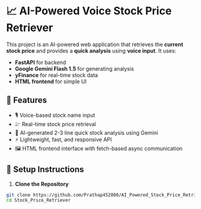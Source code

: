 # 📈 AI-Powered Voice Stock Price Retriever

This project is an AI-powered web application that retrieves the **current stock price** and provides a **quick analysis** using **voice input**. It uses:

- **FastAPI** for backend  
- **Google Gemini Flash 1.5** for generating analysis  
- **yFinance** for real-time stock data  
- **HTML frontend** for simple UI  

## 🚀 Features

- 🎙️ Voice-based stock name input  
- 💹 Real-time stock price retrieval  
- 🧠 AI-generated 2-3 line quick stock analysis using Gemini  
- ⚡ Lightweight, fast, and responsive API  
- 🖼️ HTML frontend interface with fetch-based async communication

## 🔧 Setup Instructions

1. **Clone the Repository**

```bash
git clone https://github.com/Prathap452000/AI_Powered_Stock_Price_Retriever-Quick_Analysis.git
cd Stock_Price_Retriever

